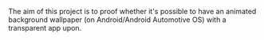 The aim of this project is to proof whether it's possible to have an animated background wallpaper (on Android/Android Automotive OS) with a transparent app upon.

